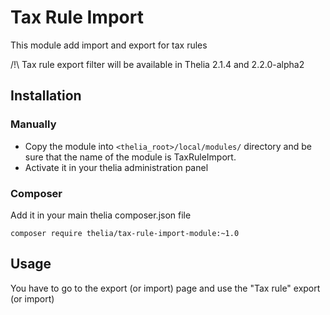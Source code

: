 # Tax Rule Import

This module add import and export for tax rules

/!\ Tax rule export filter will be available in Thelia 2.1.4 and 2.2.0-alpha2

## Installation

### Manually

* Copy the module into ```<thelia_root>/local/modules/``` directory and be sure that the name of the module is TaxRuleImport.
* Activate it in your thelia administration panel

### Composer

Add it in your main thelia composer.json file

```
composer require thelia/tax-rule-import-module:~1.0
```

## Usage

You have to go to the export (or import) page and use the "Tax rule" export (or import)